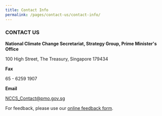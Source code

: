 ```yaml
---
title: Contact Info
permalink: /pages/contact-us/contact-info/
---
```


### CONTACT US

**National Climate Change Secretariat, Strategy Group, Prime Minister's Office**

100 High Street, The Treasury, Singapore 179434

**Fax**

65 - 6259 1907

**Email**

[<a href="mailto:NCCS_Contact@pmo.gov.sg" target="_blank">NCCS_Contact@pmo.gov.sg</a>](mailto:NCCS_Contact@pmo.gov.sg)

For feedback, please use our [<a href="https://form.gov.sg/#!/5df1d0ca0c936b00190cbfed" target="_blank">online feedback form</a>](https://form.gov.sg/#!/5df1d0ca0c936b00190cbfed).

